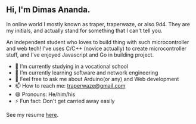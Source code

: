 ## Hi, I'm Dimas Ananda.
In online world I mostly known as traper, traperwaze, or also 9d4. They are my initials, and actually stand for something that I can't tell you.

An independent student who loves to build thing with such microcontroller and web tech!
I've uses C/C++ (novice actually) to create microcontroller stuff, and I've enjoyed Javascript and Go in building project.  

- 🔭 I’m currently studying in a vocational school
- 🌱 I’m currently learning software and network engineering
- 💬 Feel free to ask me about Arduino(or any) and Web development
- 📫 How to reach me: traperwaze@gmail.com
- 😄 Pronouns: He/him/his
- ⚡ Fun fact: Don't get carried away easily

See my resume [here](/cv.pdf).
